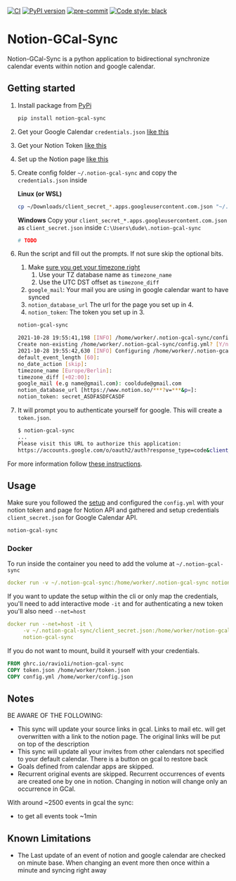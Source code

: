 [![CI](https://github.com/Ravio1i/notion-gcal-sync/actions/workflows/ci.yml/badge.svg?branch=main)](https://github.com/Ravio1i/notion-gcal-sync/actions/workflows/ci.yml)
[![PyPI version](https://badge.fury.io/py/notion-gcal-sync.svg)](https://badge.fury.io/py/notion-gcal-sync)
[![pre-commit](https://img.shields.io/badge/pre--commit-enabled-brightgreen?logo=pre-commit&logoColor=white)](https://github.com/pre-commit/pre-commit)
[![Code style: black](https://img.shields.io/badge/code%20style-black-000000.svg)](https://github.com/psf/black)

# Notion-GCal-Sync

Notion-GCal-Sync is a python application to bidirectional synchronize calendar events within notion and google calendar.

## Getting started

1. Install package from [PyPi](https://pypi.org/project/notion-gcal-sync/)

    ```bash
    pip install notion-gcal-sync
    ```

2. Get your Google Calendar `credentials.json` [like this](https://github.com/Ravio1i/notion-gcal-sync/blob/main/docs/setup.md#setup-credentials-for-google-calendar)
3. Get your Notion Token [like this](https://github.com/Ravio1i/notion-gcal-sync/blob/main/docs/setup.md#setup-credentials-for-notion)
4. Set up the Notion page [like this]((https://github.com/Ravio1i/notion-gcal-sync/blob/main/docs/setup.md#setup-up-your-notion-page))
5. Create config folder `~/.notion-gcal-sync` and copy the `credentials.json` inside

    **Linux (or WSL)**
    ```bash
    cp ~/Downloads/client_secret_*.apps.googleusercontent.com.json "~/.notion-gcal-sync/client_secret.json"
    ```

    **Windows**
    Copy your `client_secret_*.apps.googleusercontent.com.json` as `client_secret.json` inside `C:\Users\dude\.notion-gcal-sync`
    ```powershell
    # TODO
    ```


6. Run the script and fill out the prompts. If not sure skip the optional bits.
   1. Make [sure you get your timezone right](https://en.wikipedia.org/wiki/List_of_tz_database_time_zones)
      1. Use your TZ database name as `timezone_name`
      2. Use the UTC DST offset as `timezone_diff`
   2. `google_mail`: Your mail you are using in google calendar want to have synced
   3. `notion_database_url` The url for the page you set up in 4.
   4. `notion_token`: The token you set up in 3.

    ```bash
    notion-gcal-sync

    2021-10-28 19:55:41,198 [INFO] /home/worker/.notion-gcal-sync/config.yml does not exist
    Create non-existing /home/worker/.notion-gcal-sync/config.yml? [Y/n]: y
    2021-10-28 19:55:42,630 [INFO] Configuring /home/worker/.notion-gcal-sync/config.yml
    default_event_length [60]:
    no_date_action [skip]:
    timezone_name [Europe/Berlin]:
    timezone_diff [+02:00]:
    google_mail (e.g name@gmail.com): cooldude@gmail.com
    notion_database_url [https://www.notion.so/***?v=***&p=]:
    notion_token: secret_ASDFASDFCASDF
    ```

7. It will prompt you to authenticate yourself for google. This will create a `token.json`.

    ```bash
    $ notion-gcal-sync
    ...
    Please visit this URL to authorize this application:
    https://accounts.google.com/o/oauth2/auth?response_type=code&client_id=***
    ```

For more information follow [these instructions](https://github.com/Ravio1i/notion-gcal-sync/blob/main/docs/setup.md).

## Usage

Make sure you followed the [setup](https://github.com/Ravio1i/notion-gcal-sync/blob/main/docs/setup.md) and
configured the `config.yml` with your notion token and page for Notion API and gathered and setup
credentials `client_secret.json` for Google Calendar API.

```bash
notion-gcal-sync
```

### Docker
To run inside the container you need to add the volume at `~/.notion-gcal-sync`

```yaml
docker run -v ~/.notion-gcal-sync:/home/worker/.notion-gcal-sync notion-gcal-sync
```


If you want to update the setup within the cli or only map the credentials, you'll need to add interactive mode `-it` and for authenticating a new token you'll also need `--net=host`

```yaml
docker run --net=host -it \
     -v ~/.notion-gcal-sync/client_secret.json:/home/worker/notion-gcal-sync/client_secret.json \
     notion-gcal-sync
```

If you do not want to mount, build it yourself with your credentials.

```Dockerfile
FROM ghrc.io/ravio1i/notion-gcal-sync
COPY token.json /home/worker/token.json
COPY config.yml /home/worker/config.json
```

## Notes

BE AWARE OF THE FOLLOWING:

* This sync will update your source links in gcal. Links to mail etc. will get overwritten with a link to the notion page. The
  original links will be put on top of the description
* This sync will update all your invites from other calendars not specified to your default calendar. There is a button on gcal
  to restore back
* Goals defined from calendar apps are skipped.
* Recurrent original events are skipped. Recurrent occurrences of events are created one by one in notion. Changing in notion
  will change only an occurrence in GCal.

With around ~2500 events in gcal the sync:

* to get all events took ~1min

## Known Limitations

* The Last update of an event of notion and google calendar are checked on minute base. When changing an event more then once within a minute and syncing right away
